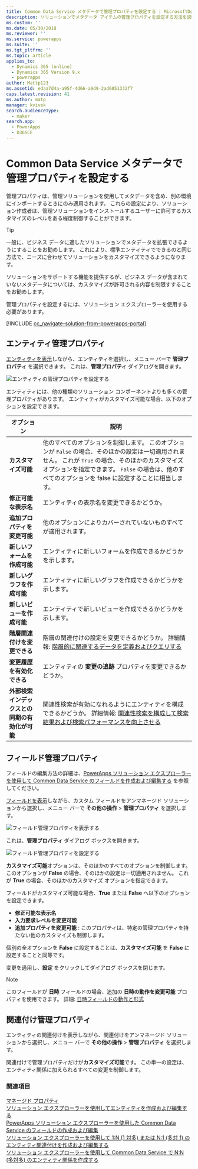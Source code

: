 ```yaml
---
title: Common Data Service メタデータで管理プロパティを設定する | MicrosoftDocs
description: ソリューションでメタデータ アイテムの管理プロパティを設定する方法を説明します
ms.custom: ''
ms.date: 05/30/2018
ms.reviewer: ''
ms.service: powerapps
ms.suite: ''
ms.tgt_pltfrm: ''
ms.topic: article
applies_to:
  - Dynamics 365 (online)
  - Dynamics 365 Version 9.x
  - powerapps
author: Mattp123
ms.assetid: edaa7d4a-a95f-4d66-a9d9-2ad6051332f7
caps.latest.revision: 41
ms.author: matp
manager: kvivek
search.audienceType:
  - maker
search.app:
  - PowerApps
  - D365CE
---
```

# <a name="set-managed-properties-in-common-data-service-metadata"></a>Common Data Service メタデータで管理プロパティを設定する 

管理プロパティは、管理ソリューションを使用してメタデータを含め、別の環境にインポートするときにのみ適用されます。 これらの設定により、ソリューション作成者は、管理ソリューションをインストールするユーザーに許可するカスタマイズのレベルをある程度制御することができます。 

> [!TIP]
> 一般に、ビジネス データに適したソリューションでメタデータを拡張できるようにすることをお勧めします。 これにより、標準エンティティでできるのと同じ方法で、ニーズに合わせてソリューションをカスタマイズできるようになります。
>
>ソリューションをサポートする機能を提供するが、ビジネス データが含まれていないメタデータについては、カスタマイズが許可される内容を制限すすることをお勧めします。

管理プロパティを設定するには、ソリューション エクスプローラーを使用する必要があります。

[!INCLUDE [cc_navigate-solution-from-powerapps-portal](../../includes/cc_navigate-solution-from-powerapps-portal.md)]

## <a name="entity-managed-properties"></a>エンティティ管理プロパティ

[エンティティを表示](create-edit-entities-solution-explorer.md#view-entities)しながら、エンティティを選択し、メニュー バーで **管理プロパティ** を選択できます。  これは、**管理プロパティ** ダイアログを開きます。

![エンティティの管理プロパティを設定する](media/set-managed-properties.png)
  
エンティティには、他の種類のソリューション コンポーネントよりも多くの管理プロパティがあります。 エンティティがカスタマイズ可能な場合、以下のオプションを設定できます。  

|オプション|説明|
|--|--|
|**カスタマイズ可能** |他のすべてのオプションを制御します。 このオプションが `False` の場合、そのほかの設定は一切適用されません。 これが `True` の場合、そのほかのカスタマイズ オプションを指定できます。 `False` の場合は、他のすべてのオプションを false に設定することに相当します。|
|**修正可能な表示名**|エンティティの表示名を変更できるかどうか。|
|**追加プロパティを変更可能** |他のオプションによりカバーされていないものすべてが適用されます。|
|**新しいフォームを作成可能**|エンティティに新しいフォームを作成できるかどうかを示します。|
|**新しいグラフを作成可能**|エンティティに新しいグラフを作成できるかどうかを示します。|
|**新しいビューを作成可能** |エンティティで新しいビューを作成できるかどうかを示します。|
|**階層関連付けを変更できる**|階層の関連付けの設定を変更できるかどうか。 詳細情報: [階層的に関連するデータを定義およびクエリする](define-query-hierarchical-data.md)|
|**変更履歴を有効化できる** |エンティティの **変更の追跡** プロパティを変更できるかどうか。|
|**外部検索インデックスとの同期の有効化が可能** |関連性検索が有効になれるようにエンティティを構成できるかどうか。 詳細情報: [関連性検索を構成して検索結果および検索パフォーマンスを向上させる](/dynamics365/customer-engagement/admin/configure-relevance-search-organization) |

## <a name="field-managed-properties"></a>フィールド管理プロパティ

フィールドの編集方法の詳細は、[PowerApps ソリューション エクスプローラーを使用して Common Data Service のフィールドを作成および編集する](create-edit-field-solution-explorer.md) を参照してください。

[フィールドを表示](create-edit-field-solution-explorer.md#view-fields)しながら、カスタム フィールドをアンマネージド ソリューションから選択し、メニュー バーで **その他の操作** >  **管理プロパティ** を選択します。

![フィールド管理プロパティを表示する](media/view-field-managed-properties-solution-explorer.png)  
  
これは、**管理プロパティ** ダイアログ ボックスを開きます。

![フィールド管理プロパティを設定する](media/set-field-managed-property.png)

**カスタマイズ可能**オプションは、そのほかのすべてのオプションを制御します。 このオプションが **False** の場合、そのほかの設定は一切適用されません。 これが **True** の場合、そのほかのカスタマイズ オプションを指定できます。  
  
フィールドがカスタマイズ可能な場合、**True** または **False** へ以下のオプションを設定できます。  
  
- **修正可能な表示名**
- **入力要求レベルを変更可能** 
- **追加プロパティを変更可能** : このプロパティは、特定の管理プロパティを持たない他のカスタマイズも制御します。

個別の全オプションを **False** に設定することは、**カスタマイズ可能** を **False** に設定することと同等です。  

変更を適用し、**設定** をクリックしてダイアログ ボックスを閉じます。

> [!NOTE]
> このフィールドが **日時** フィールドの場合、追加の **日時の動作を変更可能** プロパティを使用できます。 詳細: [日時フィールドの動作と形式](behavior-format-date-time-field.md)

## <a name="relationship-managed-properties"></a>関連付け管理プロパティ

エンティティの関連付けを表示しながら、関連付けをアンマネージド ソリューションから選択し、メニュー バーで **その他の操作** > **管理プロパティ** を選択します。
  
関連付けで管理プロパティだけが**カスタマイズ可能**です。 この単一の設定は、エンティティ関係に加えられるすべての変更を制御します。 


### <a name="see-also"></a>関連項目

[マネージド プロパティ](solutions-overview.md#managed-properties)<br />
[ソリューション エクスプローラーを使用してエンティティを作成および編集する](create-edit-entities-solution-explorer.md)<br />
[PowerApps ソリューション エクスプローラーを使用した Common Data Service のフィールドの作成および編集](create-edit-field-solution-explorer.md)<br />
[ソリューション エクスプローラーを使用して 1:N (1 対多) または N:1 (多対 1) のエンティティ関連付けを作成および編集する](create-edit-1n-relationships-solution-explorer.md)<br />
[ソリューション エクスプローラーを使用して Common Data Service で N:N (多対多) のエンティティ関係を作成する](create-edit-nn-relationships-solution-explorer.md)
